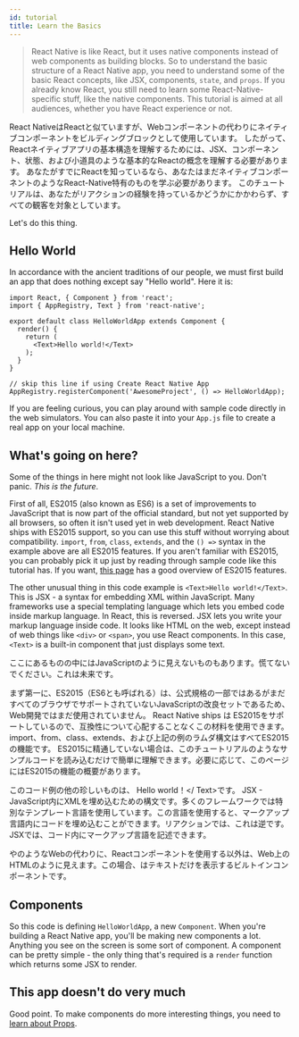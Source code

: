 ```yaml
---
id: tutorial
title: Learn the Basics
---
```


> React Native is like React, but it uses native components instead of web components as building blocks. So to understand the basic structure of a React Native app, you need to understand some of the basic React concepts, like JSX, components, `state`, and `props`. If you already know React, you still need to learn some React-Native-specific stuff, like the native components. This tutorial is aimed at all audiences, whether you have React experience or not.

React NativeはReactと似ていますが、Webコンポーネントの代わりにネイティブコンポーネントをビルディングブロックとして使用しています。 したがって、Reactネイティブアプリの基本構造を理解するためには、JSX、コンポーネント、状態、および小道具のような基本的なReactの概念を理解する必要があります。 あなたがすでにReactを知っているなら、あなたはまだネイティブコンポーネントのようなReact-Native特有のものを学ぶ必要があります。 このチュートリアルは、あなたがリアクションの経験を持っているかどうかにかかわらず、すべての観客を対象としています。

Let's do this thing.

## Hello World

In accordance with the ancient traditions of our people, we must first build an app that does nothing except say "Hello world". Here it is:

```ReactNativeWebPlayer
import React, { Component } from 'react';
import { AppRegistry, Text } from 'react-native';

export default class HelloWorldApp extends Component {
  render() {
    return (
      <Text>Hello world!</Text>
    );
  }
}

// skip this line if using Create React Native App
AppRegistry.registerComponent('AwesomeProject', () => HelloWorldApp);
```

If you are feeling curious, you can play around with sample code directly in the web simulators. You can also paste it into your `App.js` file to create a real app on your local machine.

## What's going on here?

Some of the things in here might not look like JavaScript to you. Don't panic. _This is the future_.

First of all, ES2015 (also known as ES6) is a set of improvements to JavaScript that is now part of the official standard, but not yet supported by all browsers, so often it isn't used yet in web development. React Native ships with ES2015 support, so you can use this stuff without worrying about compatibility. `import`, `from`, `class`, `extends`, and the `() =>` syntax in the example above are all ES2015 features. If you aren't familiar with ES2015, you can probably pick it up just by reading through sample code like this tutorial has. If you want, [this page](https://babeljs.io/learn-es2015/) has a good overview of ES2015 features.

The other unusual thing in this code example is `<Text>Hello world!</Text>`. This is JSX - a syntax for embedding XML within JavaScript. Many frameworks use a special templating language which lets you embed code inside markup language. In React, this is reversed. JSX lets you write your markup language inside code. It looks like HTML on the web, except instead of web things like `<div>` or `<span>`, you use React components. In this case, `<Text>` is a built-in component that just displays some text.

ここにあるものの中にはJavaScriptのように見えないものもあります。慌てないでください。これは未来です。

まず第一に、ES2015（ES6とも呼ばれる）は、公式規格の一部ではあるがまだすべてのブラウザでサポートされていないJavaScriptの改良セットであるため、Web開発ではまだ使用されていません。 React Native ships は ES2015をサポートしているので、互換性について心配することなくこの材料を使用できます。 import、from、class、extends、および上記の例のラムダ構文はすべてES2015の機能です。 ES2015に精通していない場合は、このチュートリアルのようなサンプルコードを読み込むだけで簡単に理解できます。必要に応じて、このページにはES2015の機能の概要があります。

このコード例の他の珍しいものは、<Text> Hello world！</ Text>です。 JSX - JavaScript内にXMLを埋め込むための構文です。多くのフレームワークでは特別なテンプレート言語を使用しています。この言語を使用すると、マークアップ言語内にコードを埋め込むことができます。リアクションでは、これは逆です。 JSXでは、コード内にマークアップ言語を記述できます。 <div>や<span>のようなWebの代わりに、Reactコンポーネントを使用する以外は、Web上のHTMLのように見えます。この場合、<Text>はテキストだけを表示するビルトインコンポーネントです。

## Components

So this code is defining `HelloWorldApp`, a new `Component`. When you're building a React Native app, you'll be making new components a lot. Anything you see on the screen is some sort of component. A component can be pretty simple - the only thing that's required is a `render` function which returns some JSX to render.

## This app doesn't do very much

Good point. To make components do more interesting things, you need to [learn about Props](props.md).
